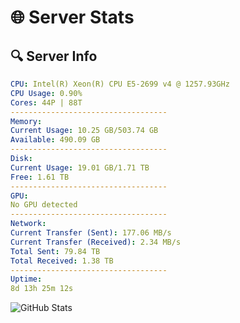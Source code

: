 # 🌐 Server Stats
## 🔍 Server Info
```yaml
CPU: Intel(R) Xeon(R) CPU E5-2699 v4 @ 1257.93GHz
CPU Usage: 0.90%
Cores: 44P | 88T
-----------------------------------
Memory:
Current Usage: 10.25 GB/503.74 GB
Available: 490.09 GB
-----------------------------------
Disk:
Current Usage: 19.01 GB/1.71 TB
Free: 1.61 TB
-----------------------------------
GPU:
No GPU detected
-----------------------------------
Network:
Current Transfer (Sent): 177.06 MB/s
Current Transfer (Received): 2.34 MB/s
Total Sent: 79.84 TB
Total Received: 1.38 TB
-----------------------------------
Uptime:
8d 13h 25m 12s
```
![GitHub Stats](https://img.shields.io/badge/Updated-2025-02-16_12:08:30-blue)